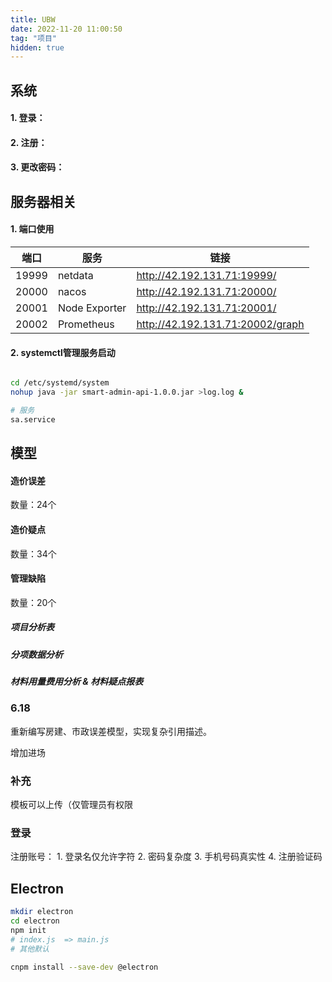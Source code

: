 ```yaml
---
title: UBW
date: 2022-11-20 11:00:50
tag: "项目"
hidden: true
---
```

## 系统

#### 1. 登录：

#### 2. 注册：

#### 3. 更改密码：

## 服务器相关

#### 1. 端口使用

|  端口   | 服务  |  链接|
|  ----   | ----  |---- |
| 19999  | netdata | http://42.192.131.71:19999/ |
| 20000  | nacos | http://42.192.131.71:20000/ |
| 20001  | Node Exporter | http://42.192.131.71:20001/ |
| 20002  | Prometheus | http://42.192.131.71:20002/graph |

#### 2. systemctl管理服务启动

```sh

cd /etc/systemd/system
nohup java -jar smart-admin-api-1.0.0.jar >log.log &

# 服务
sa.service

```



## 模型

#### 造价误差

数量：24个

#### 造价疑点

数量：34个

#### 管理缺陷

数量：20个

##### 项目分析表
##### 分项数据分析
##### 材料用量费用分析 & 材料疑点报表



### 6.18

重新编写房建、市政误差模型，实现复杂引用描述。

增加进场










### 补充

模板可以上传（仅管理员有权限


### 登录

注册账号：
	1. 登录名仅允许字符
	2. 密码复杂度
	3. 手机号码真实性
	4. 注册验证码








## Electron

```sh
mkdir electron
cd electron 
npm init 
# index.js  => main.js
# 其他默认

cnpm install --save-dev @electron
```